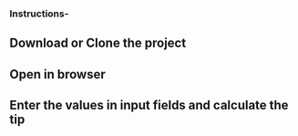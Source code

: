 ### Instructions-

## Download or Clone the project

## Open in browser

## Enter the values in input fields and calculate the tip
